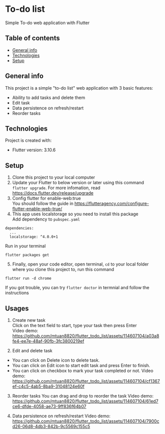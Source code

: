 # To-do list

Simple To-do web application with Flutter

## Table of contents
* [General info](#general-info)
* [Technologies](#technologies)
* [Setup](#setup)
## General info
This project is a simple "to-do list" web application with 3 basic features:
* Ability to add tasks and delete them
* Edit task
* Data persistence on refresh/restart
* Reorder tasks
## Technologies
Project is created with:
* Flutter version: 3.10.6
## Setup
1. Clone this project to your local computer
2. Update your Flutter to below version or later using this command `flutter upgrade`.
For more infomation, read https://docs.flutter.dev/release/upgrade
3. Config flutter for enable-web:true <br />
You should follow the guide in https://flutteragency.com/configure-flutter-enable-web-true/
4. This app uses localstorage so you need to install this package <br />
Add dependency to `pubspec.yaml` <br />
```
dependencies:
  ...
  localstorage: ^4.0.0+1
```
Run in your terminal <br />
```
flutter packages get
```

5. Finally, open your code editor, open terminal, `cd` to your local folder where you clone this project to, run this command <br />
```
flutter run -d chrome
```
If you got trouble, you can try `flutter doctor` in termnial and follow the instructions

## Usages
1. Create new task <br />
Click on the text field to start, type your task then press Enter<br />
Video demo:<br />
https://github.com/mtuan8820/flutter_todo_list/assets/114607104/a03a8fe4-ee7e-48af-90fb-3fc3800219ef



2. Edit and delete task <br />
* You can click on Delete icon to delete task.
* You can click on Edit icon to start edit task and press Enter to finish.
* You can click on checkbox to mark your task completed or not.
Video demo:<br />
https://github.com/mtuan8820/flutter_todo_list/assets/114607104/cf1367ef-c4c5-4ab5-8ba9-31048124e60f

3. Reorder tasks
You can drag and drop to reorder the task
Video demo:<br />
https://github.com/mtuan8820/flutter_todo_list/assets/114607104/61ed7ce6-dfde-4058-ae73-9ff836f64b07

4. Data persistence on refresh/restart
Video demo:<br />
https://github.com/mtuan8820/flutter_todo_list/assets/114607104/7900cd26-06d8-4db3-842b-9c5569c155c5



















